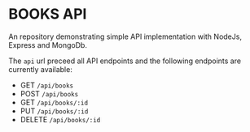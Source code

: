 # BOOKS API

An repository demonstrating simple API implementation with NodeJs, Express and MongoDb.

The `api` url preceed all API endpoints and the following endpoints are currently available:
* GET `/api/books`
* POST `/api/books`
* GET `/api/books/:id`
* PUT `/api/books/:id`
* DELETE `/api/books/:id`